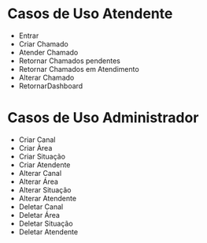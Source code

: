 # Casos de Uso Atendente
- Entrar
- Criar Chamado
- Atender Chamado
- Retornar Chamados pendentes
- Retornar Chamados em Atendimento
- Alterar Chamado
- RetornarDashboard
# Casos de Uso Administrador
- Criar Canal
- Criar Àrea
- Criar Situação
- Criar Atendente
- Alterar Canal
- Alterar Área
- Alterar Situação
- Alterar Atendente
- Deletar Canal
- Deletar Área
- Deletar Situação
- Deletar Atendente
